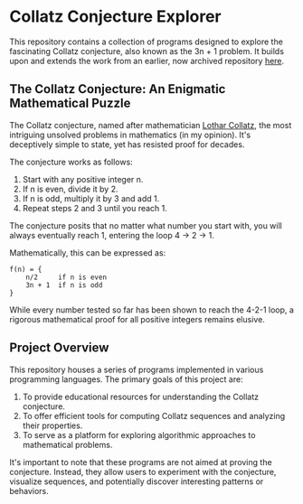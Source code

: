 # Collatz Conjecture Explorer

This repository contains a collection of programs designed to explore the fascinating Collatz
conjecture, also known as the 3n + 1 problem. It builds upon and extends the work from an earlier,
now archived repository [here](https://github.com/dickeyy/Collatz-Calculator).

## The Collatz Conjecture: An Enigmatic Mathematical Puzzle

The Collatz conjecture, named after mathematician
[Lothar Collatz](https://en.wikipedia.org/wiki/Lothar_Collatz), the most intriguing unsolved
problems in mathematics (in my opinion). It's deceptively simple to state, yet has resisted proof
for decades.

The conjecture works as follows:

1. Start with any positive integer n.
2. If n is even, divide it by 2.
3. If n is odd, multiply it by 3 and add 1.
4. Repeat steps 2 and 3 until you reach 1.

The conjecture posits that no matter what number you start with, you will always eventually reach 1,
entering the loop 4 → 2 → 1.

Mathematically, this can be expressed as:

```
f(n) = {
    n/2     if n is even
    3n + 1  if n is odd
}
```

While every number tested so far has been shown to reach the 4-2-1 loop, a rigorous mathematical
proof for all positive integers remains elusive.

## Project Overview

This repository houses a series of programs implemented in various programming languages. The
primary goals of this project are:

1. To provide educational resources for understanding the Collatz conjecture.
2. To offer efficient tools for computing Collatz sequences and analyzing their properties.
3. To serve as a platform for exploring algorithmic approaches to mathematical problems.

It's important to note that these programs are not aimed at proving the conjecture. Instead, they
allow users to experiment with the conjecture, visualize sequences, and potentially discover
interesting patterns or behaviors.
